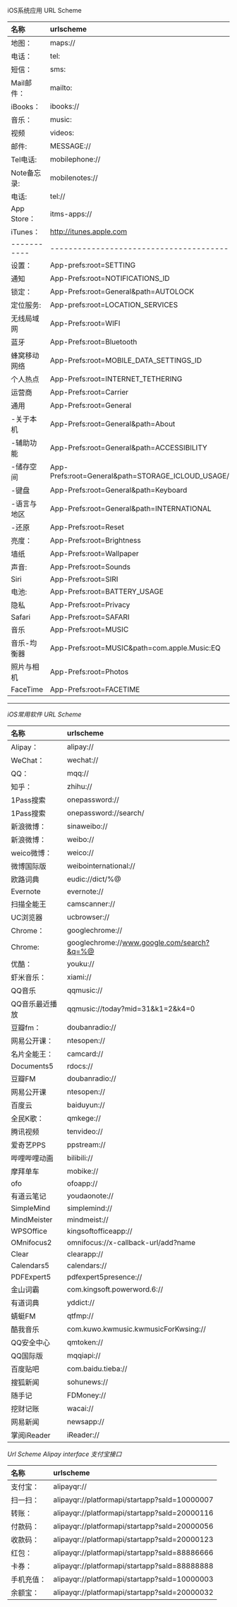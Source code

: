 iOS系统应用 URL Scheme

|名称        |urlscheme               			|
|:----------|:----------------------------------|
|地图： 		|maps://							|
|电话：    	|tel:								|
|短信：   	|sms:								|
|Mail邮件： 	|mailto:							|	
|iBooks：	|ibooks://							|
|音乐： 		|music:								|
|视频		|videos:							|
|邮件: 		|MESSAGE://							|
|Tel电话: 	|mobilephone://						|
|Note备忘录:	|mobilenotes://						|
|电话:		|tel://								|
|App Store：	|itms-apps://						|
|iTunes：  	|http://itunes.apple.com 			|
|-----------|---------------------------------------|
|设置：		|App-prefs:root=SETTING 				|
|通知		|App-Prefs:root=NOTIFICATIONS_ID		|
|锁定：		|App-Prefs:root=General&path=AUTOLOCK	|
|定位服务:  	|App-prefs:root=LOCATION_SERVICES		|
|无线局域网	|App-Prefs:root=WIFI					|
|蓝牙		|App-Prefs:root=Bluetooth				|
|蜂窝移动网络	|App-Prefs:root=MOBILE_DATA_SETTINGS_ID	|
|个人热点		|App-Prefs:root=INTERNET_TETHERING		|
|运营商		|App-Prefs:root=Carrier					|
|通用		|App-Prefs:root=General					|
|-关于本机	|App-Prefs:root=General&path=About		|
|-辅助功能	|App-Prefs:root=General&path=ACCESSIBILITY|
|-储存空间 	|App-Prefs:root=General&path=STORAGE_ICLOUD_USAGE/DEVICE_STORAGE|
|-键盘		|App-Prefs:root=General&path=Keyboard|
|-语言与地区	|App-Prefs:root=General&path=INTERNATIONAL|
|-还原		|App-Prefs:root=Reset				|
|亮度：		|App-Prefs:root=Brightness			|
|墙纸		|App-Prefs:root=Wallpaper			|
|声音: 		|App-Prefs:root=Sounds				|
|Siri		|App-Prefs:root=SIRI 				|
|电池: 		|App-Prefs:root=BATTERY_USAGE		|			
|隐私		|App-Prefs:root=Privacy				|
|Safari		|App-Prefs:root=SAFARI 				|
|音乐		|App-Prefs:root=MUSIC 				|
|音乐-均衡器	|App-Prefs:root=MUSIC&path=com.apple.Music:EQ|
|照片与相机	|App-Prefs:root=Photos				|
|FaceTime	|App-Prefs:root=FACETIME 			|
---
*iOS常用软件 URL Scheme*

|名称        |urlscheme                          |
|:----------|:----------------------------------|
|Alipay：    |alipay://|
|WeChat：    |wechat://|
|QQ：        |mqq://|
|知乎：        |zhihu://|
|1Pass搜索    |onepassword://|
|1Pass搜索    |onepassword://search/|
|新浪微博：   |sinaweibo://  |
|新浪微博：  |weibo://|
|weico微博： |weico://|
|微博国际版  |weibointernational://|
|欧路词典   |eudic://dict/%@|
|Evernote   |evernote://|
|扫描全能王  |camscanner://|
|UC浏览器  |ucbrowser://|
|Chrome：   |googlechrome://|
|Chrome:    |googlechrome://www.google.com/search?&q=%@|
|优酷：        |youku://|
|虾米音乐：  |xiami://|
|QQ音乐       |qqmusic://|
|QQ音乐最近播放|qqmusic://today?mid=31&k1=2&k4=0|
|豆瓣fm：      |doubanradio://|
|网易公开课： |ntesopen://|
|名片全能王： |camcard://|
|Documents5 |rdocs://|
|豆瓣FM       |doubanradio://|
|网易公开课  |ntesopen://|
|百度云        |baiduyun://|
|全民K歌：  |qmkege://|
|腾讯视频       |tenvideo://|
|爱奇艺PPS     |ppstream://|
|哔哩哔哩动画 |bilibili://|
|摩拜单车       |mobike://|
|ofo        |ofoapp://|
|有道云笔记  |youdaonote://|
|SimpleMind |simplemind://|
|MindMeister |mindmeist://|
|WPSOffice  |kingsoftofficeapp://|
|OMnifocus2 |omnifocus://x-callback-url/add?name|
|Clear      |clearapp://|
|Calendars5 |calendars://|
|PDFExpert5 |pdfexpert5presence://|
|金山词霸   |com.kingsoft.powerword.6://|
|有道词典   |yddict://|
|蜻蜓FM       |qtfmp://|
|酷我音乐   |com.kuwo.kwmusic.kwmusicForKwsing://|
|QQ安全中心     |qmtoken://|
|QQ国际版  |mqqiapi://|
|百度贴吧   |com.baidu.tieba://|
|搜狐新闻   |sohunews://|
|随手记        |FDMoney://|
|挖财记账   |wacai://|
|网易新闻   |newsapp://|
|掌阅iReader |iReader://|

*Url Scheme Alipay interface 支付宝接口*

|名称        |urlscheme                                    |
|:----------|:--------------------------------------------|
|支付宝：       |alipayqr://                                  |
|扫一扫：       |alipayqr://platformapi/startapp?saId=10000007|
|转账：        |alipayqr://platformapi/startapp?saId=20000116|
|付款码：       |alipayqr://platformapi/startapp?saId=20000056|
|收款码：       |alipayqr://platformapi/startapp?saId=20000123|
|红包：        |alipayqr://platformapi/startapp?saId=88886666|
|卡券：        |alipayqr://platformapi/startapp?saId=88888888|
|手机充值：  |alipayqr://platformapi/startapp?saId=10000003|
|余额宝：       |alipayqr://platformapi/startapp?saId=20000032|



